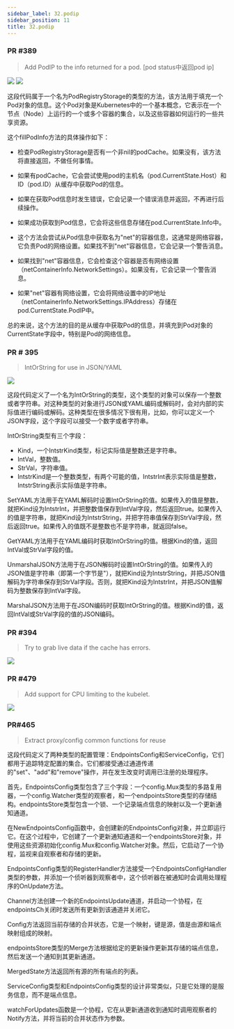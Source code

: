 ```yaml
---
sidebar_label: 32.podip
sidebar_position: 11
title: 32.podip
---
```


### PR #389
> Add PodIP to the info returned for a pod. [pod status中返回pod ip]

![](https://raw.githubusercontent.com/mouuii/picture/master/%E6%88%AA%E5%B1%8F2023-05-16%20%E4%B8%8B%E5%8D%883.14.01.png)
![](https://raw.githubusercontent.com/mouuii/picture/master/%E6%88%AA%E5%B1%8F2023-05-16%20%E4%B8%8B%E5%8D%883.14.31.png)


这段代码属于一个名为PodRegistryStorage的类型的方法，该方法用于填充一个Pod对象的信息。这个Pod对象是Kubernetes中的一个基本概念，它表示在一个节点（Node）上运行的一个或多个容器的集合，以及这些容器如何运行的一些共享资源。

这个fillPodInfo方法的具体操作如下：

- 检查PodRegistryStorage是否有一个非nil的podCache。如果没有，该方法将直接返回，不做任何事情。

- 如果有podCache，它会尝试使用pod的主机名（pod.CurrentState.Host）和ID（pod.ID）从缓存中获取Pod的信息。

- 如果在获取Pod信息时发生错误，它会记录一个错误消息并返回，不再进行后续操作。

- 如果成功获取到Pod信息，它会将这些信息存储在pod.CurrentState.Info中。

- 这个方法会尝试从Pod信息中获取名为"net"的容器信息，这通常是网络容器，它负责Pod的网络设置。如果找不到"net"容器信息，它会记录一个警告消息。

- 如果找到"net"容器信息，它会检查这个容器是否有网络设置（netContainerInfo.NetworkSettings）。如果没有，它会记录一个警告消息。

- 如果"net"容器有网络设置，它会将网络设置中的IP地址（netContainerInfo.NetworkSettings.IPAddress）存储在pod.CurrentState.PodIP中。

总的来说，这个方法的目的是从缓存中获取Pod的信息，并填充到Pod对象的CurrentState字段中，特别是Pod的网络信息。

### PR # 395
> IntOrString for use in JSON/YAML

![](https://raw.githubusercontent.com/mouuii/picture/master/%E6%88%AA%E5%B1%8F2023-05-16%20%E4%B8%8B%E5%8D%884.11.48.png)


这段代码定义了一个名为IntOrString的类型，这个类型的对象可以保存一个整数或者字符串。对这种类型的对象进行JSON或YAML编码或解码时，会对内部的实际值进行编码或解码。这种类型在很多情况下很有用，比如，你可以定义一个JSON字段，这个字段可以接受一个数字或者字符串。

IntOrString类型有三个字段：

- Kind，一个IntstrKind类型，标记实际值是整数还是字符串。
- IntVal，整数值。
- StrVal，字符串值。
- IntstrKind是一个整数类型，有两个可能的值，IntstrInt表示实际值是整数，IntstrString表示实际值是字符串。

SetYAML方法用于在YAML解码时设置IntOrString的值。如果传入的值是整数，就把Kind设为IntstrInt，并把整数值保存到IntVal字段，然后返回true。如果传入的值是字符串，就把Kind设为IntstrString，并把字符串值保存到StrVal字段，然后返回true。如果传入的值既不是整数也不是字符串，就返回false。

GetYAML方法用于在YAML编码时获取IntOrString的值。根据Kind的值，返回IntVal或StrVal字段的值。

UnmarshalJSON方法用于在JSON解码时设置IntOrString的值。如果传入的JSON值是字符串（即第一个字节是"），就把Kind设为IntstrString，并把JSON值解码为字符串保存到StrVal字段。否则，就把Kind设为IntstrInt，并把JSON值解码为整数保存到IntVal字段。

MarshalJSON方法用于在JSON编码时获取IntOrString的值。根据Kind的值，返回IntVal或StrVal字段的值的JSON编码。

### PR #394 
> Try to grab live data if the cache has errors.

![](https://raw.githubusercontent.com/mouuii/picture/master/%E6%88%AA%E5%B1%8F2023-05-16%20%E4%B8%8B%E5%8D%884.21.15.png)


### PR #479
> Add support for CPU limiting to the kubelet.

![](https://raw.githubusercontent.com/mouuii/picture/master/%E6%88%AA%E5%B1%8F2023-05-16%20%E4%B8%8B%E5%8D%884.28.38.png)


### PR#465
> Extract proxy/config common functions for reuse

这段代码定义了两种类型的配置管理：EndpointsConfig和ServiceConfig，它们都用于追踪特定配置的集合。它们都接受通过通道传递的"set"、"add"和"remove"操作，并在发生改变时调用已注册的处理程序。

首先，EndpointsConfig类型包含了三个字段：一个config.Mux类型的多路复用器，一个config.Watcher类型的观察者，和一个endpointsStore类型的存储结构。endpointsStore类型包含一个锁、一个记录端点信息的映射以及一个更新通知通道。

在NewEndpointsConfig函数中，会创建新的EndpointsConfig对象，并立即运行它。在这个过程中，它创建了一个更新通知通道和一个endpointsStore对象，并使用这些资源初始化config.Mux和config.Watcher对象。然后，它启动了一个协程，监视来自观察者和存储的更新。

EndpointsConfig类型的RegisterHandler方法接受一个EndpointsConfigHandler类型的参数，并添加一个侦听器到观察者中，这个侦听器在被通知时会调用处理程序的OnUpdate方法。

Channel方法创建一个新的EndpointsUpdate通道，并启动一个协程，在endpointsCh关闭时发送所有更新到该通道并关闭它。

Config方法返回当前存储的合并状态，它是一个映射，键是源，值是由源和端点映射组成的映射。

endpointsStore类型的Merge方法根据给定的更新操作更新其存储的端点信息，然后发送一个通知到其更新通道。

MergedState方法返回所有源的所有端点的列表。

ServiceConfig类型和EndpointsConfig类型的设计非常类似，只是它处理的是服务信息，而不是端点信息。

watchForUpdates函数是一个协程，它在从更新通道收到通知时调用观察者的Notify方法，并将当前的合并状态作为参数。